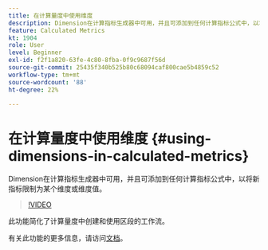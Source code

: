 ```yaml
---
title: 在计算量度中使用维度
description: Dimension在计算指标生成器中可用，并且可添加到任何计算指标公式中，以将新指标限制为某个维度或维度值。
feature: Calculated Metrics
kt: 1904
role: User
level: Beginner
exl-id: f2f1a820-63fe-4c80-8fba-0f9c9687f56d
source-git-commit: 25435f340b525b80c68094caf800cae5b4859c52
workflow-type: tm+mt
source-wordcount: '88'
ht-degree: 22%

---
```


# 在计算量度中使用维度 {#using-dimensions-in-calculated-metrics}

Dimension在计算指标生成器中可用，并且可添加到任何计算指标公式中，以将新指标限制为某个维度或维度值。

>[!VIDEO](https://video.tv.adobe.com/v/37466/?quality=12&learn=on&captions=chi_hans)

此功能简化了计算量度中创建和使用区段的工作流。

有关此功能的更多信息，请访问[文档](https://experienceleague.adobe.com/docs/analytics/components/calculated-metrics/calcmetric-workflow/cm-build-metrics.html?lang=zh-Hans)。
